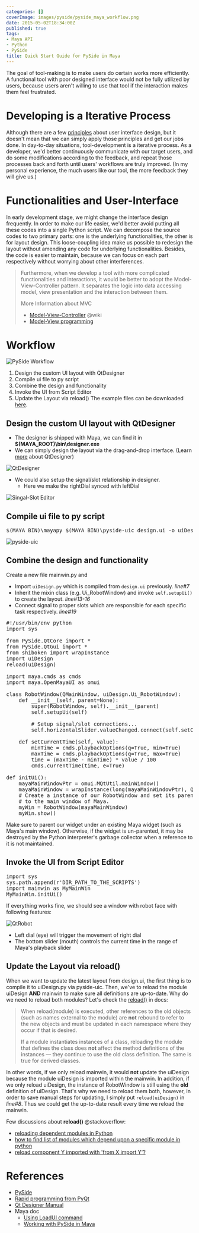 ```yaml
---
categories: []
coverImage: images/pyside/pyside_maya_workflow.png
date: 2015-05-02T18:34:00Z
published: true
tags:
- Maya API
- Python
- PySide
title: Quick Start Guide for PySide in Maya
---
```


The goal of tool-making is to make users do certain works more efficiently. A functional tool with poor designed interface would not be fully utilized by users, because users aren't willing to use that tool if the interaction makes them feel frustrated.
<!--more-->

# Developing is a Iterative Process

Although there are a few [principles](http://bokardo.com/principles-of-user-interface-design/) about user interface design, but it doesn't mean that we can simply apply those principles and get our jobs done. In day-to-day situations, tool-development is a iterative process. As a developer, we'd better continuously communicate with our target users, and do some modifications according to the feedback, and repeat those processes back and forth until users'  workflows are truly improved. (In my personal experience, the much users like our tool, the more feedback they will give us.)

# Functionalities and User-Interface

In early development stage, we might change the interface design frequently. In order to make our life easier, we'd better avoid putting all these codes into a single Python script. We can decompose the source codes to two primary parts: one is the underlying functionalities, the other is for layout design. This loose-coupling idea make us possible to redesign the layout without amending any code for underlying functionalities. Besides, the code is easier to maintain, because we can focus on each part respectively without worrying about other interferences.

> Furthermore, when we develop a tool with more complicated functionalities and interactions, it would be better to adopt the Model-View-Controller pattern. It separates the logic into data accessing model, view presentation and the interaction between them.
>
> More Information about MVC
> * [Model-View-Controller](http://en.wikipedia.org/wiki/Model%E2%80%93view%E2%80%93controller) @wiki
> * [Model-View programming](http://doc.qt.io/qt-4.8/model-view-programming.html)

# Workflow

![PySide Workflow](/images/pyside/pyside_maya_workflow.png)<br>

1. Design the custom UI layout with QtDesigner
2. Compile ui file to py script
3. Combine the design and functionality
4. Invoke the UI from Script Editor
5. Update the Layout via reload()
The example files can be downloaded [here](https://drive.google.com/file/d/0BzMAAU0MqqtQVVBGU2ZyRU1EbFk/view?usp=sharing).

## Design the custom UI layout with QtDesigner

* The designer is shipped with Maya, we can find it in __$(MAYA_ROOT)\bin\designer.exe__
* We can simply design the layout via the drag-and-drop interface. (Learn [more](http://doc.qt.io/qt-4.8/designer-manual.html) about QtDesigner)

![QtDesigner](/images/pyside/qtRobotMayaDesigner.png) <br>

* We could also setup the signal/slot relationship in designer.
    * Here we make the rightDial synced with leftDial

![Singal-Slot Editor](/images/pyside/signal-slot-editor.png)

## Compile ui file to py script

<pre class="prettyprint">
$(MAYA_BIN)\mayapy $(MAYA_BIN)\pyside-uic design.ui -o uiDesign.py
</pre>

![pyside-uic](/images/pyside/pyside-uic-helps.png)

## Combine the design and functionality

Create a new file mainwin.py and

* Import `uiDesign.py` which is compiled from `design.ui` previously. _line#7_
* Inherit the mixin class (e.g. Ui_RobotWindow) and invoke `self.setupUi()` to create the layout. _line#13-16_
* Connect signal to proper slots which are responsible for each specific task respectively. _line#19_

<pre class="prettyprint linenums lang-python">
#!/usr/bin/env python
import sys

from PySide.QtCore import *
from PySide.QtGui import *
from shiboken import wrapInstance
import uiDesign
reload(uiDesign)

import maya.cmds as cmds
import maya.OpenMayaUI as omui

class RobotWindow(QMainWindow, uiDesign.Ui_RobotWindow):
    def __init__(self, parent=None):
        super(RobotWindow, self).__init__(parent)
        self.setupUi(self)

        # Setup signal/slot connections...
        self.horizontalSlider.valueChanged.connect(self.setCurrentTime)

    def setCurrentTime(self, value):
        minTime = cmds.playbackOptions(q=True, min=True)
        maxTime = cmds.playbackOptions(q=True, max=True)
        time = (maxTime - minTime) * value / 100
        cmds.currentTime(time, e=True)

def initUi():
    mayaMainWindowPtr = omui.MQtUtil.mainWindow()
    mayaMainWindow = wrapInstance(long(mayaMainWindowPtr), QWidget)
    # Create a instance of our RobotWindow and set its parent
    # to the main window of Maya.
    myWin = RobotWindow(mayaMainWindow)
    myWin.show()
</pre>

Make sure to parent our widget under an existing Maya widget (such as Maya's main window). Otherwise, if the widget is un-parented, it may be destroyed by the Python interpreter's garbage collector when a reference to it is not maintained.

## Invoke the UI from Script Editor

<pre class="prettyprint linenums lang-python">
import sys
sys.path.append(r'DIR_PATH_TO_THE_SCRIPTS')
import mainwin as MyMainWin
MyMainWin.initUi()
</pre>

If everything works fine, we should see a window with robot face with following features:

![QtRobot](/images/pyside/qtRobotMaya.png)

* Left dial (eye) will trigger the movement of right dial
* The bottom slider (mouth) controls the current time in the range of Maya's playback slider

## Update the Layout via reload()

When we want to update the latest layout from design.ui, the first thing is to compile it to uiDesign.py via pyside-uic. Then, we've to reload the module uiDesign __AND__ mainwin to make sure all definitions are up-to-date. Why do we need to reload both modules? Let's check the [reload()](https://docs.python.org/2.7/library/functions.html?highlight=reload#reload) in docs:

> When reload(module) is executed, other references to the old objects (such as names external to the module) are __not__ rebound to refer to the new objects and must be updated in each namespace where they occur if that is desired.
>
> If a module instantiates instances of a class, reloading the module that defines the class does __not__ affect the method definitions of the instances — they continue to use the old class definition. The same is true for derived classes.

In other words, if we only reload mainwin, it would __not__ update the uiDesign <span class="orange">because the module uiDesign is imported within the mainwin.</span> In addition, if we only reload uiDesign, <span class="orange">the instance of RobotWindow is still using the __old__ definition of uiDesign.</span> That's why we need to reload them both, however, in order to save manual steps for updating, I simply put `reload(uiDesign)` in _line#8_. Thus we could get the up-to-date result every time we reload the mainwin.

Few discussions about __reload()__ @stackoverflow:

* [reloading dependent modules in Python](http://stackoverflow.com/questions/16675066/reloading-dependent-modules-in-python)
* [how to find list of modules which depend upon a specific module in python](http://stackoverflow.com/questions/1827629/how-to-find-list-of-modules-which-depend-upon-a-specific-module-in-python/)
* [reload component Y imported with 'from X import Y'?](http://stackoverflow.com/questions/1739924/python-reload-component-y-imported-with-from-x-import-y)

# References

* [PySide](http://wiki.qt.io/Pyside)
* [Rapid programming from PyQt](http://www.qtrac.eu/pyqtbook.html)
* [Qt Designer Manual](http://qt-project.org/doc/qt-4.8/designer-manual.html)
* Maya doc
    * [Using LoadUI command](http://help.autodesk.com/view/MAYAUL/2015/ENU/?guid=__files_GUID_CEC1D76B_7568_4DCA_B80B_1DE49362492C_htm)
    * [Working with PySide in Maya](http://help.autodesk.com/view/MAYAUL/2015/ENU/?guid=__files_GUID_3F96AF53_A47E_4351_A86A_396E7BFD6665_htm)
